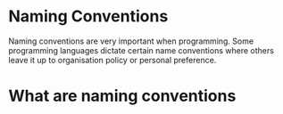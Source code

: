 # Naming Conventions

Naming conventions are very important when programming. Some programming languages dictate certain name conventions where others leave it up to organisation policy or personal preference.

# What are naming conventions





